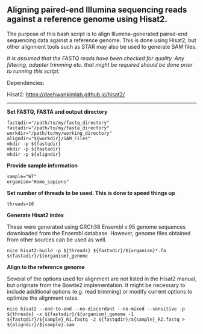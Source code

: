 ## Aligning paired-end Illumina sequencing reads against a reference genome using Hisat2.

The purpose of this bash script is to align Illumina-generated paired-end sequencing data against a reference genome. This is done using Hisat2, but other alignment tools such as STAR may also be used to generate SAM files.  

*It is assumed that the FASTQ reads have been checked for quality. Any filtering, adapter trimming etc. that might be required should be done prior to running this script.*

Dependencies:

Hisat2: https://daehwankimlab.github.io/hisat2/ <br>

___
**Set FASTQ, FASTA and output directory**

    fastqdir="/path/to/my/fastq_directory"
    fastadir="/path/to/my/fasta_directory"
    workdir="/path/to/my/working_directory"
    aligndir="${workdir}/SAM_Files"
    mkdir -p ${fastqdir}
    mkdir -p ${fastadir}
    mkdir -p ${aligndir}

**Provide sample information**

    sample="WT"
    organism="Homo_sapiens"

**Set number of threads to be used. This is done to speed things up**

    threads=16

**Generate Hisat2 index**

These were generated using GRCh38 Ensembl v.95 genome sequences downloaded from the Ensembl database. However, genome files obtained from other sources can be used as well.

    nice hisat2-build -p ${threads} ${fastadir}/${organism}*.fa ${fastadir}/${organism}_genome

**Align to the reference genome**

Several of the options used for alignment are not listed in the Hisat2 manual, but originate from the Bowtie2 implementation. It might be necessary to include additional options (e.g. read trimming) or modify current options to optimize the alignment rates. 

    nice hisat2 --end-to-end --no-discordant --no-mixed --sensitive -p ${threads} -x ${fastadir}/${organism}_genome -1 ${fastqdir}/${sample}_R1.fastq -2 ${fastqdir}/${sample}_R2.fastq > ${aligndir}/${sample}.sam



